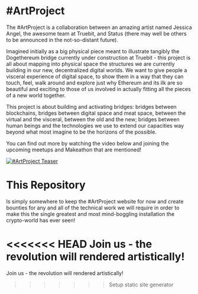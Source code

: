 # #ArtProject

The #ArtProject is a collaboration between an amazing artist named Jessica Angel, the awesome team at Truebit, and Status (there may well be others to be announced in the not-so-distant future).

Imagined initially as a big physical piece meant to illustrate tangibly the Dogethereum bridge currently under construction at Truebit - this project is all about mapping into physical space the structures we are currently building in our new, decentralized digital worlds. We want to give people a visceral experience of digital space, to show them in a way that they can touch, feel, walk around and explore just why Ethereum and its ilk are so beautiful and exciting to those of us involved in actually fitting all the pieces of a new world together.

This project is about building and activating bridges: bridges between blockchains, bridges between digital space and meat space, between the virtual and the visceral, between the old and the new; bridges between human beings and the technologies we use to extend our capacities way beyond what most imagine to be the horizons of the possible.

You can find out more by watching the video below and joining the upcoming meetups and Makeathon that are mentioned!

[![#ArtProject Teaser](https://imgur.com/dtKUclw.png)](https://www.youtube.com/watch?v=wi-kQ7bIpxI)

# This Repository

Is simply somewhere to keep the #ArtProject website for now and create bounties for any and all of the technical work we will require in order to make this the single greatest and most mind-boggling installation the crypto-world has ever seen!

<<<<<<< HEAD
Join us - the revolution will rendered artistically!
=======
Join us - the revolution will rendered artistically!
>>>>>>> Setup static site generator
